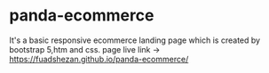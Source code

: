 # panda-ecommerce
It's a basic responsive ecommerce landing page which is created by bootstrap 5,htm and css.
page live link -> https://fuadshezan.github.io/panda-ecommerce/
